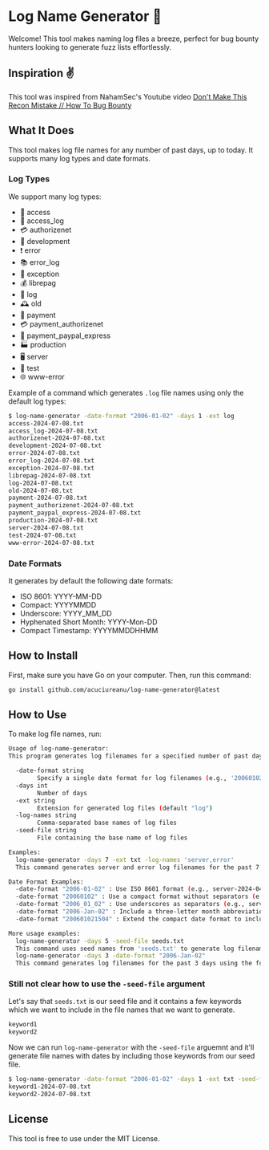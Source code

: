 # Log Name Generator 🌈

Welcome! This tool makes naming log files a breeze, perfect for bug bounty hunters looking to generate fuzz lists effortlessly.

## Inspiration :v:

This tool was inspired from NahamSec's Youtube video [Don't Make This Recon Mistake // How To Bug Bounty](https://www.youtube.com/watch?v=YbIEXJhZxUk)

## What It Does

This tool makes log file names for any number of past days, up to today. It supports many log types and date formats.

### Log Types

We support many log types:

- 🚪 access
- 📜 access_log
- 💳 authorizenet
- 🔧 development
- ❗ error
- 📚 error_log
- 🚨 exception
- 💰 librepag
- 📝 log
- 🕰 old
- 💸 payment
- 💳 payment_authorizenet
- 🛒 payment_paypal_express
- 🏭 production
- 🖥 server
- 🧪 test
- 🌐 www-error

Example of a command which generates `.log` file names using only the default log types:

```bash
$ log-name-generator -date-format "2006-01-02" -days 1 -ext log
access-2024-07-08.txt
access_log-2024-07-08.txt
authorizenet-2024-07-08.txt
development-2024-07-08.txt
error-2024-07-08.txt
error_log-2024-07-08.txt
exception-2024-07-08.txt
librepag-2024-07-08.txt
log-2024-07-08.txt
old-2024-07-08.txt
payment-2024-07-08.txt
payment_authorizenet-2024-07-08.txt
payment_paypal_express-2024-07-08.txt
production-2024-07-08.txt
server-2024-07-08.txt
test-2024-07-08.txt
www-error-2024-07-08.txt
```

### Date Formats

It generates by default the following date formats:

- ISO 8601: YYYY-MM-DD
- Compact: YYYYMMDD
- Underscore: YYYY_MM_DD
- Hyphenated Short Month: YYYY-Mon-DD
- Compact Timestamp: YYYYMMDDHHMM

## How to Install

First, make sure you have Go on your computer. Then, run this command:

```bash
go install github.com/acuciureanu/log-name-generator@latest
```

## How to Use

To make log file names, run:

```bash
Usage of log-name-generator:
This program generates log filenames for a specified number of past days based on provided seed names or defaults.

  -date-format string
        Specify a single date format for log filenames (e.g., '20060102' for YYYYMMDD). See usage for more examples.
  -days int
        Number of days
  -ext string
        Extension for generated log files (default "log")
  -log-names string
        Comma-separated base names of log files
  -seed-file string
        File containing the base name of log files

Examples:
  log-name-generator -days 7 -ext txt -log-names 'server,error'
  This command generates server and error log filenames for the past 7 days with a .txt extension.

Date Format Examples:
  -date-format "2006-01-02" : Use ISO 8601 format (e.g., server-2024-04-02.log)
  -date-format "20060102" : Use a compact format without separators (e.g., server-20240402.log)
  -date-format "2006_01_02" : Use underscores as separators (e.g., server-2024_04_02.log)
  -date-format "2006-Jan-02" : Include a three-letter month abbreviation (e.g., server-2024-Apr-02.log)
  -date-format "200601021504" : Extend the compact date format to include hours and minutes (e.g., server-202404021530.log)

More usage examples:
  log-name-generator -days 5 -seed-file seeds.txt
  This command uses seed names from 'seeds.txt' to generate log filenames for the past 5 days.
  log-name-generator -days 3 -date-format "2006-Jan-02"
  This command generates log filenames for the past 3 days using the format with a three-letter month abbreviation.
```

### Still not clear how to use the `-seed-file` argument

Let's say that `seeds.txt` is our seed file and it contains a few keywords which we want to include in the file names that we want to generate.

```txt
keyword1
keyword2
```

Now we can run `log-name-generator` with the `-seed-file` arguemnt and it'll generate file names with dates by including those keywords from our seed file.

```bash
$ log-name-generator -date-format "2006-01-02" -days 1 -ext txt -seed-file .\seed-file.txt
keyword1-2024-07-08.txt
keyword2-2024-07-08.txt
```

## License

This tool is free to use under the MIT License.
